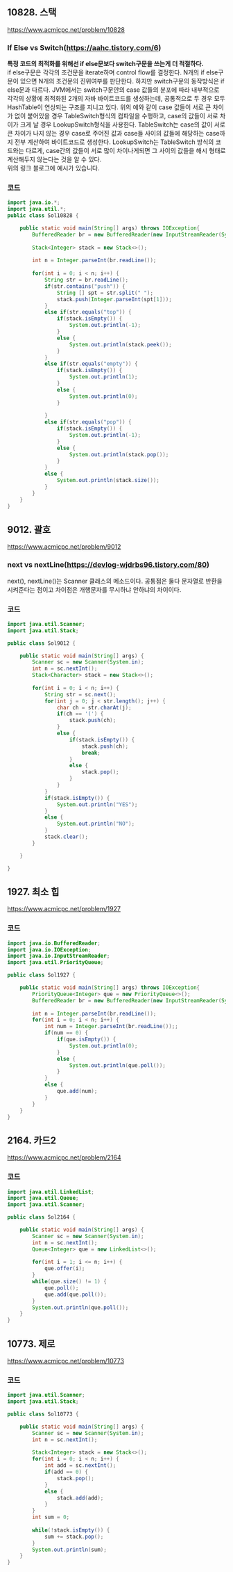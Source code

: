 ## 10828. 스택
https://www.acmicpc.net/problem/10828

### If Else vs Switch(https://aahc.tistory.com/6)
**특정 코드의 최적화를 위해선 if else문보다 switch구문을 쓰는게 더 적절하다.**   
if else구문은 각각의 조건문을 iterate하며 control flow를 결정한다.
N개의 if else구문이 있으면 N개의 조건문의 진위여부를 판단한다.
하지만 switch구문의 동작방식은 if else문과 다르다.
JVM에서는 switch구문안의 case 값들의 분포에 따라 내부적으로 각각의 상황에 최적화된 2개의 자바 바이트코드를 생성하는데, 공통적으로 두 경우 모두 HashTable이 연상되는 구조를 지니고 있다.
위의 예와 같이 case 값들이 서로 큰 차이가 없이 붙어있을 경우 TableSwitch형식의 컴파일을 수행하고, case의 값들이 서로 차이가 크게 날 경우 LookupSwitch형식을 사용한다. 
TableSwitch는 case의 값이 서로 큰 차이가 나지 않는 경우 case로 주어진 값과 case들 사이의 값들에 해당하는 case까지 전부 계산하여 바이트코드로 생성한다.
LookupSwitch는 TableSwitch 방식의 코드와는 다르게, case간의 값들이 서로 많이 차이나게되면 그 사이의 값들을 해시 형태로 계산해두지 않는다는 것을 알 수 있다.   
위의 링크 블로그에 예시가 있습니다.


### 코드

```java
import java.io.*;
import java.util.*;
public class Sol10828 {

	public static void main(String[] args) throws IOException{
		BufferedReader br = new BufferedReader(new InputStreamReader(System.in));
		
		Stack<Integer> stack = new Stack<>();
		
		int n = Integer.parseInt(br.readLine());
		
		for(int i = 0; i < n; i++) {
			String str = br.readLine();
			if(str.contains("push")) {
				String [] spt = str.split(" ");
				stack.push(Integer.parseInt(spt[1]));
			}
			else if(str.equals("top")) {
				if(stack.isEmpty()) {
					System.out.println(-1);
				}
				else {
					System.out.println(stack.peek());
				}
			}
			else if(str.equals("empty")) {
				if(stack.isEmpty()) {
					System.out.println(1);
				}
				else {
					System.out.println(0);
				}
				
			}
			else if(str.equals("pop")) {
				if(stack.isEmpty()) {
					System.out.println(-1);
				}
				else {
					System.out.println(stack.pop());
				}
			}
			else {
				System.out.println(stack.size());
			}
		}	
	}
}

```

## 9012. 괄호
https://www.acmicpc.net/problem/9012

### next vs nextLine(https://devlog-wjdrbs96.tistory.com/80)
next(), nextLine()는 Scanner 클래스의 메소드이다. 공통점은 둘다 문자열로 반환을 시켜준다는 점이고 차이점은 개행문자를 무시하냐 안하냐의 차이이다.


### 코드

```java
import java.util.Scanner;
import java.util.Stack;

public class Sol9012 {

	public static void main(String[] args) {
		Scanner sc = new Scanner(System.in);
		int n = sc.nextInt();
		Stack<Character> stack = new Stack<>();
		
		for(int i = 0; i < n; i++) {
			String str = sc.next();
			for(int j = 0; j < str.length(); j++) {
				char ch = str.charAt(j);
				if(ch == '(') {
					stack.push(ch);
				}
				else {
					if(stack.isEmpty()) {
						stack.push(ch);
						break;
					}
					else {
						stack.pop();
					}
				}
			}
			if(stack.isEmpty()) {
				System.out.println("YES");
			}
			else {
				System.out.println("NO");
			}
			stack.clear();
		}

	}

}

```

## 1927. 최소 힙
https://www.acmicpc.net/problem/1927

### 코드

```java
import java.io.BufferedReader;
import java.io.IOException;
import java.io.InputStreamReader;
import java.util.PriorityQueue;

public class Sol1927 {

	public static void main(String[] args) throws IOException{
		PriorityQueue<Integer> que = new PriorityQueue<>();
		BufferedReader br = new BufferedReader(new InputStreamReader(System.in));
		
		int n = Integer.parseInt(br.readLine());
		for(int i = 0; i < n; i++) {
			int num = Integer.parseInt(br.readLine());;
			if(num == 0) {
				if(que.isEmpty()) {
					System.out.println(0);
				}
				else {
					System.out.println(que.poll());
				}
			}
			else {
				que.add(num);
			}
		}
	}
}
```

## 2164. 카드2
https://www.acmicpc.net/problem/2164

### 코드

```java
import java.util.LinkedList;
import java.util.Queue;
import java.util.Scanner;

public class Sol2164 {

	public static void main(String[] args) {
		Scanner sc = new Scanner(System.in);
		int n = sc.nextInt();
		Queue<Integer> que = new LinkedList<>();
		
		for(int i = 1; i <= n; i++) {
			que.offer(i);
		}
		while(que.size() != 1) {
			que.poll();
			que.add(que.poll());
		}
		System.out.println(que.poll());
	}
}
```

## 10773. 제로
https://www.acmicpc.net/problem/10773

### 코드

```java
import java.util.Scanner;
import java.util.Stack;

public class Sol10773 {

	public static void main(String[] args) {
		Scanner sc = new Scanner(System.in);
		int n = sc.nextInt();
		
		Stack<Integer> stack = new Stack<>();
		for(int i = 0; i < n; i++) {
			int add = sc.nextInt();
			if(add == 0) {
				stack.pop();
			}
			else {
				stack.add(add);
			}
		}
		int sum = 0;
		
		while(!stack.isEmpty()) {
			sum += stack.pop();
		}
		System.out.println(sum);
	}
}
```
